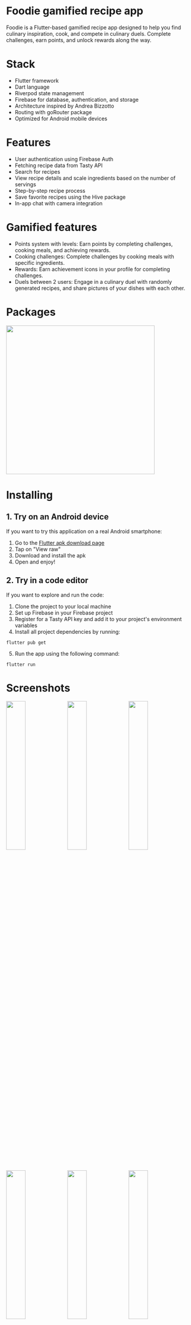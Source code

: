 # Foodie gamified recipe app

Foodie is a Flutter-based gamified recipe app designed to help you find culinary inspiration, cook, and compete in culinary duels. Complete challenges, earn points, and unlock rewards along the way.

# Stack

- Flutter framework
- Dart language
- Riverpod state management
- Firebase for database, authentication, and storage
- Architecture inspired by Andrea Bizzotto
- Routing with goRouter package
- Optimized for Android mobile devices

# Features

- User authentication using Firebase Auth
- Fetching recipe data from Tasty API
- Search for recipes
- View recipe details and scale ingredients based on the number of servings
- Step-by-step recipe process
- Save favorite recipes using the Hive package
- In-app chat with camera integration

# Gamified features

- Points system with levels: Earn points by completing challenges, cooking meals, and achieving rewards.
- Cooking challenges: Complete challenges by cooking meals with specific ingredients.
- Rewards: Earn achievement icons in your profile for completing challenges.
- Duels between 2 users: Engage in a culinary duel with randomly generated recipes, and share pictures of your dishes with each other.

# Packages

<p float="left">
  <img src="/screenshots/pubspec.png" width="400px" />
</p>

# Installing

## 1. Try on an Android device

If you want to try this application on a real Android smartphone:

 1. Go to the [Flutter apk download page](https://github.com/mzlatic99/foodie-recipe_app/blob/master/flutter-apk/app-release.apk)
 2.  Tap on "View raw"
 3.  Download and install the apk
 4.  Open and enjoy!

## 2. Try in a code editor

If you want to explore and run the code:

 1. Clone the project to your local machine
 2. Set up Firebase in your Firebase project
 3. Register for a Tasty API key and add it to your project's environment variables
 4.  Install all project dependencies by running:
```
flutter pub get
```
 5.  Run the app using the following command:
```
flutter run
```

# Screenshots

<p float="left">
  <img src="/screenshots/onboard1.jpg" width="32%" />
  <img src="/screenshots/onboard4.jpg" width="32%" /> 
  <img src="/screenshots/onboard5.jpg" width="32%" />
</p>
<p float="left">
  <img src="/screenshots/auth1.jpg" width="32%" />
  <img src="/screenshots/auth2.jpg" width="32%" /> 
  <img src="/screenshots/home.jpg" width="32%" />
</p>
<p float="left">
  <img src="/screenshots/desription1.jpg" width="32%" />
  <img src="/screenshots/description2.jpg" width="32%" /> 
  <img src="/screenshots/koraci1.jpg" width="32%" />
</p>
<p float="left">
  <img src="/screenshots/koraci2.jpg" width="32%" />
  <img src="/screenshots/koraci3.jpg" width="32%" />
  <img src="/screenshots/saved.jpg" width="32%" />
</p>
<p float="left">
  <img src="/screenshots/chall1.jpg" width="32%" />
  <img src="/screenshots/chall2.jpg" width="32%" />
  <img src="/screenshots/chall3.jpg" width="32%" />
</p>
<p float="left">
  <img src="/screenshots/friends1.jpg" width="32%" />
  <img src="/screenshots/friends2.jpg" width="32%" />
  <img src="/screenshots/chat.jpg" width="32%" />
</p>
<p float="left">
  <img src="/screenshots/duel1.jpg" width="32%" />
  <img src="/screenshots/duel2.jpg" width="32%" />
  <img src="/screenshots/profile2.jpg" width="32%" />
</p>
